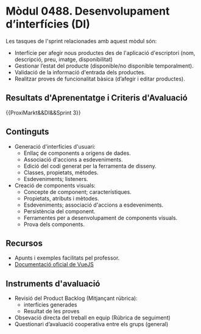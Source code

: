 # **Mòdul 0488**. Desenvolupament d’interfícies (DI)

Les tasques de l'sprint relacionades amb aquest mòdul són:

* Interfície per afegir nous productes des de l'aplicació d'escriptori (nom, descripció, preu, imatge, disponibilitat)
* Gestionar l’estat del producte (disponible/no disponible temporalment).
* Validació de la informació d'entrada dels productes.
* Realitzar proves de funcionalitat bàsica (d’afegir i editar productes).

## Resultats d'Aprenentatge i Criteris d'Avaluació

{{ProxiMarkt&&DI&&Sprint 3}}

## Continguts

* Generació d'interfícies d'usuari:
    * Enllaç de components a orígens de dades.
    * Associació d'accions a esdeveniments.
    * Edició del codi generat per la ferramenta de disseny.
    * Classes, propietats, mètodes.
    * Esdeveniments; listeners.
* Creació de components visuals:
    * Concepte de component; característiques.
    * Propietats, atributs i mètodes.
    * Esdeveniments; associació d'accions a esdeveniments.
    * Persistència del component.
    * Ferramentes per a desenvolupament de components visuals.
    * Prova dels components.

## Recursos

* Apunts i exemples facilitats pel professor.
* [Documentació oficial de VueJS](https://es.vuejs.org/v2/guide/)

## Instruments d'avaluació

* Revisió del Product Backlog (Mitjançant rúbrica):
    * interfícies generades
    * Resultat de les proves
* Obsevació directa del treball en equip (Rúbrica de seguiment)
* Questionari d’avaluació cooperativa entre els grups (general)
